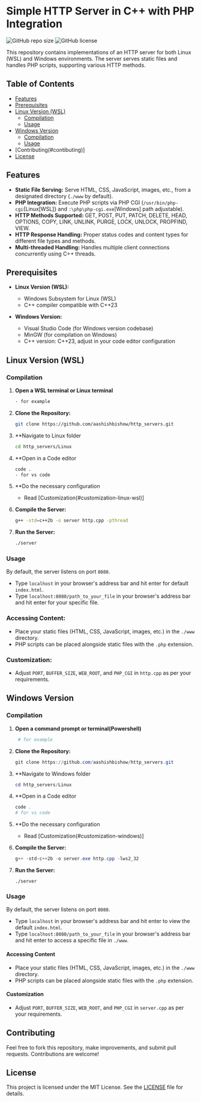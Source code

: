 # Simple HTTP Server in C++ with PHP Integration

![GitHub repo size](https://img.shields.io/github/repo-size/aashishbishow/http_servers)
![GitHub license](https://img.shields.io/github/license/aashishbishow/http_servers)

This repository contains implementations of an HTTP server for both Linux (WSL) and Windows environments. The server serves static files and handles PHP scripts, supporting various HTTP methods.

## Table of Contents

- [Features](#features)
- [Prerequisites](#prerequisites)
- [Linux Version (WSL)](#linux-version-wsl)
  - [Compilation](#compilation-linux-wsl)
  - [Usage](#usage-linux-wsl)
- [Windows Version](#windows-version)
  - [Compilation](#compilation-windows)
  - [Usage](#usage-windows)
- [Contributing(#contibuting)]
- [License](#license)

## Features

- **Static File Serving:** Serve HTML, CSS, JavaScript, images, etc., from a designated directory (`./www` by default).
- **PHP Integration:** Execute PHP scripts via PHP CGI (`/usr/bin/php-cgi`{Linux[WSL]} and `:\php\php-cgi.exe`[Windows] path adjustable).
- **HTTP Methods Supported:** GET, POST, PUT, PATCH, DELETE, HEAD, OPTIONS, COPY, LINK, UNLINK, PURGE, LOCK, UNLOCK, PROPFIND, VIEW.
- **HTTP Response Handling:** Proper status codes and content types for different file types and methods.
- **Multi-threaded Handling:** Handles multiple client connections concurrently using C++ threads.

## Prerequisites

- **Linux Version (WSL):**
  - Windows Subsystem for Linux (WSL)
  - C++ compiler compatible with C++23

- **Windows Version:**
  - Visual Studio Code (for Windows version codebase)
  - MinGW (for compilation on Windows)
  - C++ version: C++23, adjust in your code editor configuration


## Linux Version (WSL)

### Compilation

1. **Open a WSL terminal or Linux terminal**
   ```bash 
   - for example
   ```

2. **Clone the Repository:**
   ```bash
   git clone https://github.com/aashishbishow/http_servers.git
   ```

3. **Navigate to Linux folder
   ```bash
   cd http_servers/Linux
   ```

4. **Open in a Code editor
   ```bash
   code . 
   - for vs code
   ```

5. **Do the necessary configuration
   - Read [Customization(#customization-linux-wsl)]

6. **Compile the Server:**
   ```bash
   g++ -std=c++2b -o server http.cpp -pthread
   ```

7. **Run the Server:**
   ```bash
   ./server
   ```

### Usage

   By default, the server listens on port `8080`.
   - Type `localhost` in your browser's address bar and hit enter for default `index.html`.
   - Type `localhost:8080/path_to_your_file` in your browser's address bar and hit enter for your specific file.

### Accessing Content:

   - Place your static files (HTML, CSS, JavaScript, images, etc.) in the `./www` directory.
   - PHP scripts can be placed alongside static files with the `.php` extension.

### Customization:

   - Adjust `PORT`, `BUFFER_SIZE`, `WEB_ROOT`, and `PHP_CGI` in `http.cpp` as per your requirements.


## Windows Version

### Compilation

1. **Open a command prompt or terminal(Powershell)**
   ```powershell 
    # for example
   ```

2. **Clone the Repository:**
   ```powershell
   git clone https://github.com/aashishbishow/http_servers.git
   ```

3. **Navigate to Windows folder
   ```powershell
   cd http_servers/Linux
   ```

4. **Open in a Code editor
   ```powershell
   code .
   # for vs code
   ```

5. **Do the necessary configuration
   - Read [Customization(#customization-windows)]

6. **Compile the Server:**
   ```powershell
   g++ -std-c++2b -o server.exe http.cpp -lws2_32
   ```

7. **Run the Server:**
   ```
   ./server
   ```

### Usage

   By default, the server listens on port `8080`.
   - Type `localhost` in your browser's address bar and hit enter to view the default `index.html`.
   - Type `localhost:8080/path_to_your_file` in your browser's address bar and hit enter to access a specific file in `./www`.

#### Accessing Content

   - Place your static files (HTML, CSS, JavaScript, images, etc.) in the `./www` directory.
   - PHP scripts can be placed alongside static files with the `.php` extension.

#### Customization

   - Adjust `PORT`, `BUFFER_SIZE`, `WEB_ROOT`, and `PHP_CGI` in `server.cpp` as per your requirements.


## Contributing

Feel free to fork this repository, make improvements, and submit pull requests. Contributions are welcome!


## License

This project is licensed under the MIT License. See the [LICENSE](LICENSE) file for details.